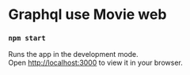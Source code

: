 # Graphql use Movie web

### `npm start`

Runs the app in the development mode.\
Open [http://localhost:3000](http://localhost:3000) to view it in your browser.
